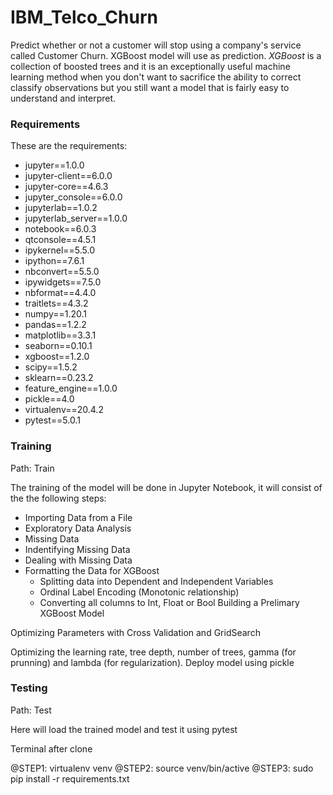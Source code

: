 # IBM_Telco_Churn
Predict whether or not a customer will stop using a company's service called Customer Churn. XGBoost model will use as prediction. *XGBoost* is a collection of boosted trees and it is an exceptionally useful machine learning method when you don't want to sacrifice the ability to correct classify observations but you still want a model that is fairly easy to understand and interpret.


### Requirements
These are the requirements:
- jupyter==1.0.0
- jupyter-client==6.0.0
- jupyter-core==4.6.3
- jupyter_console==6.0.0
- jupyterlab==1.0.2
- jupyterlab_server==1.0.0
- notebook==6.0.3
- qtconsole==4.5.1
- ipykernel==5.5.0
- ipython==7.6.1
- nbconvert==5.5.0
- ipywidgets==7.5.0
- nbformat==4.4.0
- traitlets==4.3.2
- numpy==1.20.1
- pandas==1.2.2
- matplotlib==3.3.1
- seaborn==0.10.1
- xgboost==1.2.0
- scipy==1.5.2
- sklearn==0.23.2
- feature_engine==1.0.0
- pickle==4.0
- virtualenv==20.4.2
- pytest==5.0.1


### Training

Path: Train

The training of the model will be done in Jupyter Notebook, it will consist of the the following steps:

- Importing Data from a File
- Exploratory Data Analysis
- Missing Data
- Indentifying Missing Data
- Dealing with Missing Data
- Formatting the Data for XGBoost
  - Splitting data into Dependent and Independent Variables
  - Ordinal Label Encoding (Monotonic relationship)
  - Converting all columns to Int, Float or Bool
Building a Prelimary XGBoost Model

Optimizing Parameters with Cross Validation and GridSearch

Optimizing the learning rate, tree depth, number of trees, gamma (for prunning) and lambda (for regularization).
Deploy model using pickle

### Testing

Path: Test

Here will load the trained model and test it using pytest

Terminal after clone

@STEP1: virtualenv venv
@STEP2: source venv/bin/active
@STEP3: sudo pip install -r requirements.txt
